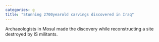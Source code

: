 ```yaml
---
categories: g
title: "Stunning 2700yearold carvings discovered in Iraq"
---
```

Archaeologists in Mosul made the discovery while reconstructing a site destroyed by IS militants.